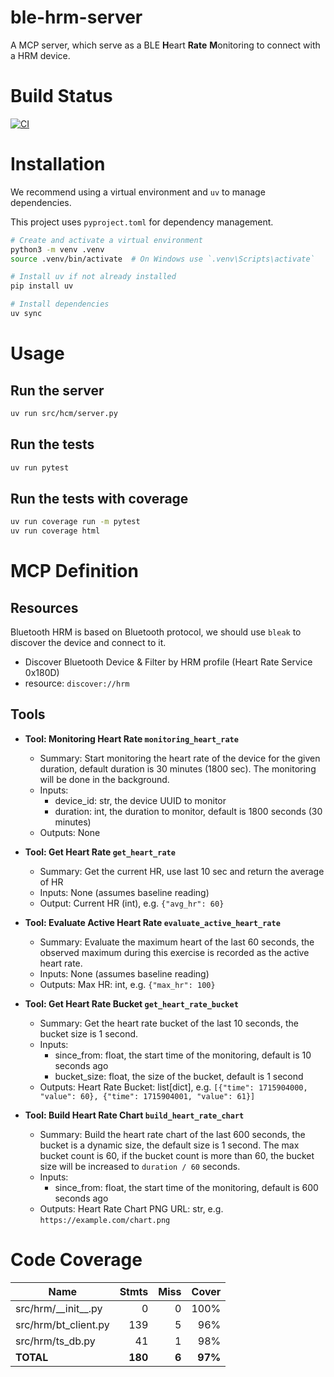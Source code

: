 # ble-hrm-server
A MCP server, which serve as a BLE **H**eart **Rate** **M**onitoring to connect with a HRM device.

# Build Status
[![CI](https://github.com/ThinkInAI-Hackathon/ble-hrm-server/actions/workflows/ci.yml/badge.svg)](https://github.com/ThinkInAI-Hackathon/ble-hrm-server/actions/workflows/ci.yml)


# Installation

We recommend using a virtual environment and `uv` to manage dependencies.

This project uses `pyproject.toml` for dependency management.

```bash
# Create and activate a virtual environment
python3 -m venv .venv
source .venv/bin/activate  # On Windows use `.venv\Scripts\activate`

# Install uv if not already installed
pip install uv

# Install dependencies
uv sync
```

# Usage

## Run the server

```bash
uv run src/hcm/server.py
```

## Run the tests

```bash
uv run pytest
```

## Run the tests with coverage

```bash
uv run coverage run -m pytest
uv run coverage html
```

# MCP Definition

## Resources

Bluetooth HRM is based on Bluetooth protocol, we should use `bleak` to discover the device and connect to it.

- Discover Bluetooth Device & Filter by HRM profile (Heart Rate Service 0x180D)
- resource: `discover://hrm`

## Tools

- **Tool: Monitoring Heart Rate `monitoring_heart_rate`**

  - Summary: Start monitoring the heart rate of the device for the given duration, default duration is 30 minutes (1800 sec). The monitoring will be done in the background.
  - Inputs:
    - device_id: str, the device UUID to monitor
    - duration: int, the duration to monitor, default is 1800 seconds (30 minutes)
  - Outputs: None


- **Tool: Get Heart Rate `get_heart_rate`**
  - Summary: Get the current HR, use last 10 sec and return the average of HR
  - Inputs: None (assumes baseline reading)
  - Output: Current HR (int), e.g. `{"avg_hr": 60}`


- **Tool: Evaluate Active Heart Rate `evaluate_active_heart_rate`**

  - Summary: Evaluate the maximum heart of the last 60 seconds, the observed maximum during this exercise is recorded as the active heart rate. 
  - Inputs: None (assumes baseline reading)
  - Outputs: Max HR: int, e.g. `{"max_hr": 100}`

- **Tool: Get Heart Rate Bucket `get_heart_rate_bucket`**
  - Summary: Get the heart rate bucket of the last 10 seconds, the bucket size is 1 second.
  - Inputs:
    - since_from: float, the start time of the monitoring, default is 10 seconds ago
    - bucket_size: float, the size of the bucket, default is 1 second
  - Outputs: Heart Rate Bucket: list[dict], e.g. `[{"time": 1715904000, "value": 60}, {"time": 1715904001, "value": 61}]`

- **Tool: Build Heart Rate Chart `build_heart_rate_chart`**
  - Summary: Build the heart rate chart of the last 600 seconds, the bucket is a dynamic size, the default size is 1 second. The max bucket count is 60, if the bucket count is more than 60, the bucket size will be increased to `duration / 60` seconds.
  - Inputs:
    - since_from: float, the start time of the monitoring, default is 600 seconds ago
  - Outputs: Heart Rate Chart PNG URL: str, e.g. `https://example.com/chart.png`

# Code Coverage

| Name                    |    Stmts |     Miss |   Cover |
|------------------------ | -------: | -------: | ------: |
| src/hrm/\_\_init\_\_.py |        0 |        0 |    100% |
| src/hrm/bt\_client.py   |      139 |        5 |     96% |
| src/hrm/ts\_db.py       |       41 |        1 |     98% |
|               **TOTAL** |  **180** |    **6** | **97%** |